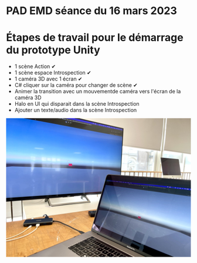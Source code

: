 # PAD EMD séance du 16 mars 2023


# Étapes de travail pour le démarrage du prototype Unity

- 1 scène Action ✔︎
- 1 scène espace Introspection ✔︎
- 1 caméra 3D avec 1 écran ✔︎
- C# cliquer sur la caméra pour changer de scène ✔︎
- Animer la transition avec un mouvementde caméra vers l'écran de la caméra 3D
- Halo en UI qui disparait dans la scène Introspection
- Ajouter un texte/audio dans la scène Introspection

![](proto-seance-16-03.jpg)